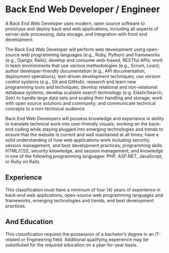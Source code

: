 

# Back End Web Developer / Engineer    
A Back End Web Developer uses modern, open source software to prototype and deploy back end web applications, including all aspects of server-side processing, data storage, and integration with front end development.

The Back End Web Developer will perform web development using open-source web programming languages (e.g., Ruby, Python) and frameworks (e.g., Django, Rails); develop and consume web-based, RESTful APIs; work in team environments that use various methodologies (e.g., Scrum, Lean); author developer-friendly documentation (e.g., API documentation, deployment operations); test-driven development techniques; use version control systems (e.g., Git and GitHub); research and learn new programming tools and techniques; develop relational and non-relational database systems; develop scalable search technology (e.g. ElasticSearch, Solr) to handle large data sets and scaling their handling and storage; work with open source solutions and community; and communicate technical concepts to a non-technical audience.

Back End Web Developers will possess knowledge and experience in ability to translate technical work into user-friendly visuals; working on the back-end coding while staying plugged into emerging technologies and trends to ensure that the website is current and well maintained at all times; have a solid understanding of how web applications work including security, session management, and best development practices; programming skills HTML/CSS, security knowledge, and session management; and knowledge in one of the following programming languages: PHP, ASP.NET, JavaScript, or Ruby on Rails.

## Experience
This classification must have a minimum of four (4) years of experience in back-end web applications, open-source web programming languages and frameworks, emerging technologies and trends, and best development practices.

## And Education
This classification requires the possession of a bachelor’s degree in an IT-related or Engineering field. Additional qualifying experience may be substituted for the required education on a year-for-year basis.
